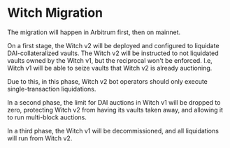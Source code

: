 # Witch Migration

The migration will happen in Arbitrum first, then on mainnet.

On a first stage, the Witch v2 will be deployed and configured to liquidate DAI-collateralized vaults. The Witch v2 will be instructed to not liquidated vaults owned by the Witch v1, but the reciprocal won't be enforced. I.e, Witch v1 will be able to seize vaults that Witch v2 is already auctioning.

Due to this, in this phase, Witch v2 bot operators should only execute single-transaction liquidations.

In a second phase, the limit for DAI auctions in Witch v1 will be dropped to zero, protecting Witch v2 from having its vaults taken away, and allowing it to run multi-block auctions.

In a third phase, the Witch v1 will be decommissioned, and all liquidations will run from Witch v2.